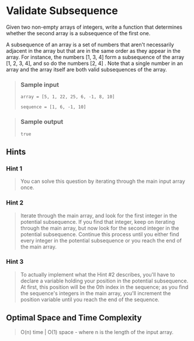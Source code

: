 # Validate Subsequence

Given two non-empty arrays of integers, write a function that determines whether the second array is a subsequence of the first one.

A subsequence of an array is a set of numbers that aren't necessarily adjacent in the array but that are in the same order as they appear in the array. For instance, the numbers [1, 3, 4] form a subsequence of the array [1, 2, 3, 4], and so do the numbers [2, 4] . Note that a single number in an array and the array itself are both valid subsequences of the array.

> ### Sample input
>
> `array = [5, 1, 22, 25, 6, -1, 8, 10]`
>
> `sequence = [1, 6, -1, 10]`

> ### Sample output
>
> `true`

## Hints

### Hint 1

> You can solve this question by iterating through the main input array once.

### Hint 2

> Iterate through the main array, and look for the first integer in the potential subsequence. If you find that integer, keep on iterating through the main array, but now look for the second integer in the potential subsequence. Continue this process until you either find every integer in the potential subsequence or you reach the end of the main array.

### Hint 3

> To actually implement what the Hint #2 describes, you'll have to declare a variable holding your position in the potential subsequence. At first, this position will be the 0th index in the sequence; as you find the sequence's integers in the main array, you'll increment the position variable until you reach the end of the sequence.

## Optimal Space and Time Complexity

> O(n) time | O(1) space - where n is the length of the input array.
